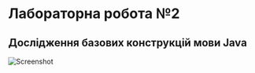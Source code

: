 # Лабораторна робота №2
## Дослідження базових конструкцій мови Java
![Screenshot](https://raw.githubusercontent.com/forlpnu/CPPT_Derevianko_ST_KI-36_1/main/screen.png "Screenshot")

